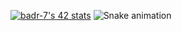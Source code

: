 [![badr-7's 42 stats](https://badge.mediaplus.ma/darkblue/mel-hous)](https://github.com/oakoudad/badge42)
![Snake animation](https://github.com/badr-7/badr-7/blob/output/github-contribution-grid-snake.svg)

<!--
**badr-7/badr-7** is a ✨ _special_ ✨ repository because its `README.md` (this file) appears 
Here are some ideas to get you started:
I created my GitHub profile to showcase my projects, contributions, and skills to potential employers and collaborate with other developers in the community
- 🔭 I’m currently working on ...
- 🌱 I’m currently learning ...
- 👯 I’m looking to collaborate on ...
- 🤔 I’m looking for help with ...
- 💬 Ask me about ...
- 📫 How to reach me: ...
- 😄 Pronouns: ...
- ⚡ Fun fact: ...
-->
